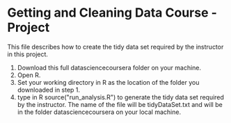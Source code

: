 Getting and Cleaning Data Course - Project
===================

This file describes how to create the tidy data set required by the instructor in this project.

1. Download this full datasciencecoursera folder on your machine.
2. Open R.
3. Set your working directory in R as the location of the folder you downloaded  in step 1.
4. type in R source("run_analysis.R") to generate the tidy data set required by the instructor. The name of the file will be tidyDataSet.txt and will be in the folder datasciencecoursera on your local machine.
